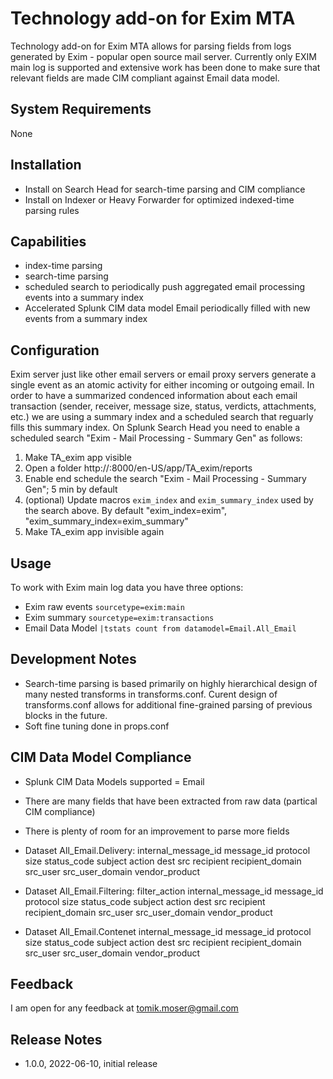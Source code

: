 # Technology add-on for Exim MTA

Technology add-on for Exim MTA allows for parsing fields from logs generated by Exim - popular open source mail server. Currently only EXIM main log is supported and extensive work has been done to make sure that relevant fields are made CIM compliant against Email data model.  

## System Requirements
None

## Installation
- Install on Search Head for search-time parsing and CIM compliance
- Install on Indexer or Heavy Forwarder for optimized indexed-time parsing rules

## Capabilities
- index-time parsing
- search-time parsing
- scheduled search to periodically push aggregated email processing events into a summary index
- Accelerated Splunk CIM data model Email periodically filled with new events from a summary index  

## Configuration
Exim server just like other email servers or email proxy servers generate a single event as an atomic activity for either incoming or outgoing email. In order to have a summarized condenced information about each email transaction (sender, receiver, message size, status, verdicts, attachments, etc.) we are using a summary index and a scheduled search that reguarly fills this summary index. On Splunk Search Head you need to enable a scheduled search "Exim - Mail Processing - Summary Gen" as follows:

1. Make TA_exim app visible 
2. Open a folder http://<your splunk host>:8000/en-US/app/TA_exim/reports
3. Enable end schedule the search "Exim - Mail Processing - Summary Gen"; 5 min by default
4. (optional) Update macros `exim_index` and `exim_summary_index` used by the search above. By default "exim_index=exim", "exim_summary_index=exim_summary"
5. Make TA_exim app invisible again

## Usage
To work with Exim main log data you have three options:
- Exim raw events
`sourcetype=exim:main`
- Exim summary
`sourcetype=exim:transactions`
- Email Data Model
`|tstats count from datamodel=Email.All_Email`

## Development Notes
- Search-time parsing is based primarily on highly hierarchical design of many nested transforms in transforms.conf. Curent design of transforms.conf allows for additional fine-grained parsing of previous blocks in the future. 
- Soft fine tuning done in props.conf

## CIM Data Model Compliance
- Splunk CIM Data Models supported = Email
- There are many fields that have been extracted from raw data (partical CIM compliance)
- There is plenty of room for an improvement to parse more fields

- Dataset All_Email.Delivery:
internal_message_id
message_id
protocol
size
status_code
subject
action
dest
src
recipient
recipient_domain
src_user
src_user_domain
vendor_product

- Dataset All_Email.Filtering:
filter_action
internal_message_id
message_id
protocol
size
status_code
subject
action
dest
src
recipient
recipient_domain
src_user
src_user_domain
vendor_product

- Dataset All_Email.Contenet
internal_message_id
message_id
protocol
size
status_code
subject
action
dest
src
recipient
recipient_domain
src_user
src_user_domain
vendor_product

## Feedback
I am open for any feedback at tomik.moser@gmail.com

## Release Notes
- 1.0.0, 2022-06-10, initial release

